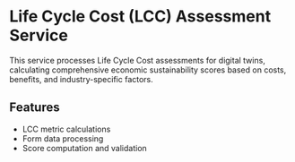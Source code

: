 # Life Cycle Cost (LCC) Assessment Service

This service processes Life Cycle Cost assessments for digital twins,
calculating comprehensive economic sustainability scores based on costs, benefits,
and industry-specific factors.

## Features

- LCC metric calculations
- Form data processing
- Score computation and validation


